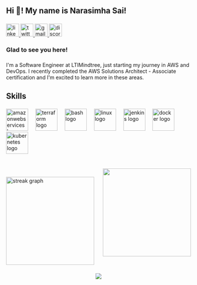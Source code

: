 <h2 align="left">Hi 👋! My name is Narasimha Sai!</h2>

###

<div align="left">
  <a href="https://www.linkedin.com/in/narasimhasai/" target="_blank">
    <img src="https://img.shields.io/static/v1?message=LinkedIn&logo=linkedin&label=&color=0077B5&logoColor=white&labelColor=&style=for-the-badge" height="35" alt="linkedin logo"  />
  </a>
  <a href="https://x.com/narasimhasai95" target="_blank">
    <img src="https://img.shields.io/static/v1?message=Twitter&logo=twitter&label=&color=1DA1F2&logoColor=white&labelColor=&style=for-the-badge" height="35" alt="twitter logo"  />
  </a>
  <a href="mailto:narasimhasai.nimmagadda@gmail.com" target="_blank">
    <img src="https://img.shields.io/static/v1?message=Gmail&logo=gmail&label=&color=D14836&logoColor=white&labelColor=&style=for-the-badge" height="35" alt="gmail logo"  />
  </a>
  <a href="https://discord.com/users/725665424313679883" target="_blank">
    <img src="https://img.shields.io/static/v1?message=Discord&logo=discord&label=&color=7289DA&logoColor=white&labelColor=&style=for-the-badge" height="35" alt="discord logo"  />
  </a>
</div>

###

<h3 align="left">Glad to see you here!</h3>

###

<p align="left">I'm a Software Engineer at LTIMindtree, just starting my journey in AWS and DevOps. I recently completed the AWS Solutions Architect - Associate certification and I'm excited to learn more in these areas.</p>

###

<h2 align="left">Skills</h2>

###

<div align="left">
  <img src="https://skillicons.dev/icons?i=aws" height="60" alt="amazonwebservices logo"  />
  <img width="12" />
  <img src="https://cdn.simpleicons.org/terraform/7B42BC" height="60" alt="terraform logo"  />
  <img width="12" />
  <img src="https://skillicons.dev/icons?i=bash" height="60" alt="bash logo"  />
  <img width="12" />
  <img src="https://skillicons.dev/icons?i=linux" height="60" alt="linux logo"  />
  <img width="12" />
  <img src="https://skillicons.dev/icons?i=jenkins" height="60" alt="jenkins logo"  />
  <img width="12" />
  <img src="https://skillicons.dev/icons?i=docker" height="60" alt="docker logo"  />
  <img width="12" />
  <img src="https://cdn.simpleicons.org/kubernetes/326CE5" height="60" alt="kubernetes logo"  />
</div>

###

<br clear="both">

<img align="right" height="240" src="https://user-images.githubusercontent.com/74038190/229223263-cf2e4b07-2615-4f87-9c38-e37600f8381a.gif"  />

###

<div align="left">
  <img src="https://streak-stats.demolab.com?user=iam-narasimhasai&locale=en&mode=daily&theme=gotham&hide_border=false&border_radius=5" height="240" alt="streak graph"  />
</div>

###

<div align="center">
  <img src="https://visitor-badge.laobi.icu/badge?page_id=iam-narasimhasai.iam-narasimhasai&left_color=darkcyan&right_color=springgreen"  />
</div>

###
